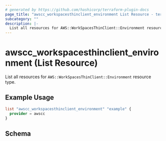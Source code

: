 ```yaml
---
# generated by https://github.com/hashicorp/terraform-plugin-docs
page_title: "awscc_workspacesthinclient_environment List Resource - terraform-provider-awscc"
subcategory: ""
description: |-
  List all resources for AWS::WorkSpacesThinClient::Environment resource type.
---
```


# awscc_workspacesthinclient_environment (List Resource)

List all resources for `AWS::WorkSpacesThinClient::Environment` resource type.

## Example Usage

```terraform
list "awscc_workspacesthinclient_environment" "example" {
  provider = awscc
}
```

<!-- schema generated by tfplugindocs -->
## Schema
